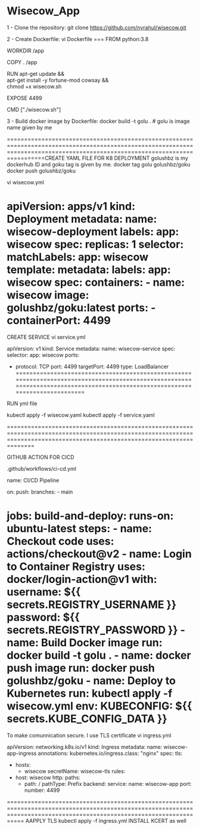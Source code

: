 # Wisecow_App
1 - Clone the repository:
git clone https://github.com/nyrahul/wisecow.git

2 - Create Dockerfile:
vi Dockerfile ===
FROM python:3.8

WORKDIR /app

COPY . /app

RUN apt-get update && \
    apt-get install -y fortune-mod cowsay && \
    chmod +x wisecow.sh

EXPOSE 4499

CMD ["./wisecow.sh"]

3 - Build docker image by Dockerfile:
docker build -t golu .                # golu is image name given by me

=============================================================================================================================================================================CREATE YAML FILE FOR K8 DEPLOYMENT 
golushbz is my dockerhub ID and goku tag is given by me.
docker tag golu golushbz/goku
docker push golushbz/goku

vi wisecow.yml

apiVersion: apps/v1
kind: Deployment
metadata:
  name: wisecow-deployment
  labels:
    app: wisecow
spec:
  replicas: 1
  selector:
    matchLabels:
      app: wisecow
  template:
    metadata:
      labels:
        app: wisecow
    spec:
      containers:
      - name: wisecow
        image: golushbz/goku:latest
        ports:
        - containerPort: 4499
  =========================================================================================================================================================================
CREATE SERVICE
vi service.yml

apiVersion: v1
kind: Service
metadata:
  name: wisecow-service
spec:
  selector:
    app: wisecow
  ports:
  - protocol: TCP
    port: 4499
    targetPort: 4499
  type: LoadBalancer
=============================================================================================================================================================================

RUN yml file

kubectl apply -f wisecow.yaml
kubectl apply -f service.yaml

==========================================================================================================================================================================


GITHUB ACTION FOR CICD

.github/workflows/ci-cd.yml


name: CI/CD Pipeline

on:
  push:
    branches:
      - main

jobs:
  build-and-deploy:
    runs-on: ubuntu-latest
    steps:
    - name: Checkout code
      uses: actions/checkout@v2
    - name: Login to Container Registry
      uses: docker/login-action@v1
      with:
        username: ${{ secrets.REGISTRY_USERNAME }}
        password: ${{ secrets.REGISTRY_PASSWORD }}
    - name: Build Docker image
      run: docker build -t golu .
    - name: docker push image
      run: docker push golushbz/goku
    - name: Deploy to Kubernetes
      run: kubectl apply -f wisecow.yml
      env:
        KUBECONFIG: ${{ secrets.KUBE_CONFIG_DATA }}
============================================================================================================================================================================

To make comunnication secure. I use TLS certificate
vi ingress.yml

apiVersion: networking.k8s.io/v1
kind: Ingress
metadata:
  name: wisecow-app-ingress
  annotations:
    kubernetes.io/ingress.class: "nginx"
spec:
  tls:
  - hosts:
    - wisecow
    secretName: wisecow-tls
  rules:
  - host: wisecow
    http:
      paths:
      - path: /
        pathType: Prefix
        backend:
          service:
            name: wisecow-app
            port:
              number: 4499
  
=======================================================================================================================================================================
 AAPPLY TLS
 kubectl apply -f ingress.yml
 INSTALL KCERT as well
        
        




